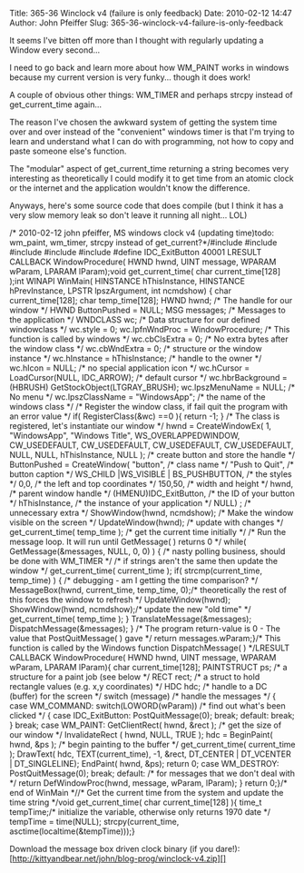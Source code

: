 Title: 365-36 Winclock v4 (failure is only feedback)
Date: 2010-02-12 14:47
Author: John Pfeiffer
Slug: 365-36-winclock-v4-failure-is-only-feedback

<div class="field field-name-body field-type-text-with-summary field-label-hidden">
<div class="field-items">
<div class="field-item even">
It seems I've bitten off more than I thought with regularly updating a
Window every second...

</p>

I need to go back and learn more about how WM\_PAINT works in windows
because my current version is very funky... though it does work!

</p>

A couple of obvious other things: WM\_TIMER and perhaps strcpy instead
of get\_current\_time again...

</p>

The reason I've chosen the awkward system of getting the system time
over and over instead of the "convenient" windows timer is that I'm
trying to learn and understand what I can do with programming, not how
to copy and paste someone else's function.

</p>

The "modular" aspect of get\_current\_time returning a string becomes
very interesting as theoretically I could modify it to get time from an
atomic clock or the internet and the application wouldn't know the
difference.

</p>

Anyways, here's some source code that does compile (but I think it has a
very slow memory leak so don't leave it running all night... LOL)

</p>
<p>
    /* 2010-02-12  john pfeiffer, MS windows clock v4 (updating time)todo: wm_paint, wm_timer, strcpy instead of get_current?*/#include <stdlib.h>#include <stdio.h>#include <time.h>#include <string.h>#include <windows.h>#define  IDC_ExitButton 40001 LRESULT CALLBACK WindowProcedure( HWND hwnd, UINT message, WPARAM wParam, LPARAM lParam);void get_current_time( char current_time[128] );int WINAPI WinMain( HINSTANCE hThisInstance, HINSTANCE hPrevInstance, LPSTR lpszArgument,           int ncmdshow)               { char current_time[128];  char temp_time[128];    HWND hwnd;           /* The handle for our window */    HWND ButtonPushed = NULL;    MSG messages;        /* Messages to the application  */    WNDCLASS wc;         /* Data structure for our defined windowclass */    wc.style = 0;    wc.lpfnWndProc = WindowProcedure;   /* This function is called by windows */    wc.cbClsExtra = 0;                   /* No extra bytes after the window class */    wc.cbWndExtra = 0;                   /* structure or the window instance */    wc.hInstance = hThisInstance;       /* handle to the owner */    wc.hIcon = NULL;                    /* no special application icon */    wc.hCursor = LoadCursor(NULL, IDC_ARROW); /* default cursor */    wc.hbrBackground = (HBRUSH) GetStockObject(LTGRAY_BRUSH);     wc.lpszMenuName = NULL;                /* No menu */    wc.lpszClassName = "WindowsApp";        /* the name of the windows class */            /* Register the window class, if fail quit the program with an error value */    if( RegisterClass(&wc) ==0 ){ return -1;  }    /* The class is registered, let's instantiate our window */    hwnd = CreateWindowEx( 1, "WindowsApp", "Windows Title",       WS_OVERLAPPEDWINDOW, CW_USEDEFAULT, CW_USEDEFAULT, CW_USEDEFAULT, CW_USEDEFAULT,     NULL, NULL, hThisInstance, NULL ); /* create button and store the handle */  ButtonPushed = CreateWindow(         "button",                       /* class name */        "Push to Quit",                  /* button caption */        WS_CHILD |WS_VISIBLE | BS_PUSHBUTTON,  /* the styles */        0,0,                            /* the left and top coordinates */        150,50,                         /* width and height */        hwnd,                           /* parent window handle */        (HMENU)IDC_ExitButton,        /* the ID of your button */        hThisInstance,                  /* the instance of your application */        NULL) ;                         /* unnecessary extra */    ShowWindow(hwnd, ncmdshow);     /* Make the window visible on the screen */  UpdateWindow(hwnd);             /* update with changes */     get_current_time( temp_time );   /* get the current time initially */    /* Run the message loop. It will run until GetMessage( ) returns 0 */    while( GetMessage(&messages, NULL, 0, 0) )    {        /* nasty polling business, should be done with WM_TIMER */   /* if strings aren't the same then update the window */      get_current_time( current_time );     if( strcmp(current_time, temp_time) )        {   /* debugging - am I getting the time comparison? */           MessageBox(hwnd, current_time, temp_time, 0);/* theoretically the rest of this forces the window to refresh */         UpdateWindow(hwnd);                   ShowWindow(hwnd, ncmdshow);/* update the new "old time" */            get_current_time( temp_time );                    }             TranslateMessage(&messages);         DispatchMessage(&messages);      }    /* The program return-value is 0 - The value that PostQuitMessage( ) gave */    return messages.wParam;}/* This function is called by the Windows function DispatchMessage( ) */LRESULT CALLBACK WindowProcedure( HWND hwnd, UINT message,  WPARAM wParam, LPARAM lParam){    char current_time[128];    PAINTSTRUCT ps;       /* a structure for a paint job (see below */    RECT rect;      /* a struct to hold rectangle values (e.g. x,y coordinates) */    HDC hdc;            /* handle to a DC (buffer) for the screen */    switch (message)                  /* handle the messages */    {     case WM_COMMAND:         switch(LOWORD(wParam))    /* find out what's been clicked */        {            case IDC_ExitButton:                    PostQuitMessage(0);                break;                                                default:                break;            }        break;    case WM_PAINT:        GetClientRect( hwnd, &rect );       /* get the size of our window */     InvalidateRect ( hwnd, NULL, TRUE );     hdc = BeginPaint( hwnd, &ps );      /* begin painting to the buffer */        get_current_time( current_time );     DrawText( hdc, TEXT(current_time), -1, &rect, DT_CENTER | DT_VCENTER | DT_SINGLELINE);              EndPaint( hwnd, &ps);        return 0; case WM_DESTROY:     PostQuitMessage(0);               break;        default:                   /* for messages that we don't deal with */  return DefWindowProc(hwnd, message, wParam, lParam);    }    return 0;}/* end of WinMain *//* Get the current time from the system and update the time string */void get_current_time( char current_time[128] ){  time_t tempTime;/* initialize the variable, otherwise only returns 1970 date */   tempTime = time(NULL);   strcpy(current_time, asctime(localtime(&tempTime)));}

Download the message box driven clock binary (if you dare!):  
[http://kittyandbear.net/john/blog-prog/winclock-v4.zip][]

</p>
<p>
</div>
</div>
</div>
</p>

  [http://kittyandbear.net/john/blog-prog/winclock-v4.zip]: http://kittyandbear.net/john/blog-prog/winclock-v4.zip
